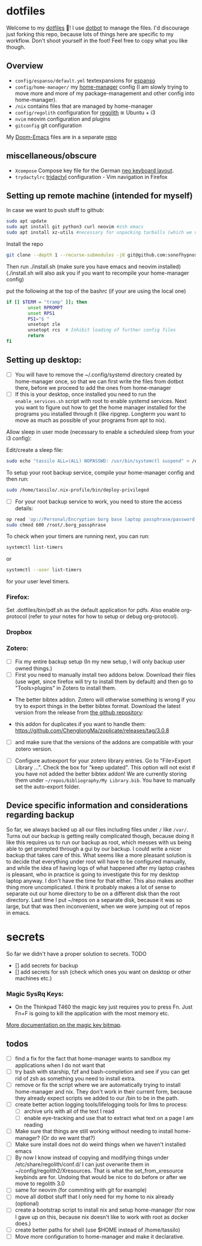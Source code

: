 # dotfiles
Welcome to my [dotfiles](https://wiki.archlinux.org/title/Dotfiles) 👋! I use [dotbot](https://github.com/anishathalye/dotbot) to manage the files. 
I'd discourage just forking this repo, because lots of things here are specific to my workflow. Don't shoot yourself in the foot! Feel free to copy what you like though.

## Overview

 - `config/espanso/default.yml` textexpansions for [espanso](https://espanso.org)
 - `config/home-manager/` my [home-manager](https://github.com/nix-community/home-manager) config (I am slowly trying to move more and more of my package-management and other config into home-manager). 
 - `/nix` contains files that are managed by home-manager
 - `config/regolith` configuration for [regolith](https://regolith-linux.org/) ≅ Ubuntu + i3
 - `nvim` neovim configuration and plugins
 - `gitconfig` git configuration

My [Doom-Emacs](https://github.com/hlissner/doom-emacs/blob/develop/docs/getting_started.org) files are in a separate [repo](https://github.com/sonofhypnos/emacs-config/)

## miscellaneous/obscure
 - `Xcompose` Compose key file for the German [neo keyboard layout](https://neo-layout.org/).
 - `trydactylrc` [tridactyl](https://github.com/tridactyl/tridactyl) configuration - Vim navigation in Firefox

## Setting up remote machine (intended for myself)

In case we want to push stuff to github:

``` bash
sudo apt update
sudo apt install git python3 curl neovim #zsh emacs
sudo apt install xz-utils #necessary for unpacking tarballs (which we need to install nix)
```

Install the repo
``` sh
git clone --depth 1 --recurse-submodules -j8 git@github.com:sonofhypnos/dotfiles.git ~/.dotfiles
```

Then run ./install.sh (make sure you have emacs and neovim installed)
(./install.sh will also ask you if you want to recompile your home-manager config)

put the following at the top of the bashrc (if your are using the local one)

``` bash
if [[ $TERM = "tramp" ]]; then
        unset RPROMPT
        unset RPS1
        PS1="$ "
        unsetopt zle
        unsetopt rcs  # Inhibit loading of further config files
        return
fi

```



## Setting up desktop:

- [ ] You will have to remove the ~/.config/systemd directory created by home-manager once, so that we can first write the files from dotbot there, before we proceed to add the ones from home-manager
- [ ] If this is your desktop, once installed you need to run the `enable_services.sh` script with root to enable systemd services. Next you want to figure out how to get the home manager installed for the programs you installed through it (like ripgrep. Longterm you want to move as much as possible of your programs from apt to nix).

Allow sleep in user mode (necessary to enable a scheduled sleep from your i3 config):

Edit/create a sleep file:
``` sh
sudo echo "tassilo ALL=(ALL) NOPASSWD: /usr/bin/systemctl suspend" > /etc/sudoers.d/sleep
```

To setup your root backup service, compile your home-manager config and then run:

``` bash
sudo /home/tassilo/.nix-profile/bin/deploy-privileged
```

- [ ] For your root backup service to work, you need to store the access details:

``` sh
op read 'op://Personal/Encryption borg base laptop passphrase/password' | sudo tee /root/.borg_passphrase > /dev/null
sudo chmod 600 /root/.borg_passphrase
```

To check when your timers are running next, you can run:


``` bash
systemctl list-timers
```
or 

``` bash
systemctl --user list-timers
```
for your user level timers.

### Firefox:

Set .dotfiles/bin/pdf.sh as the default application for pdfs.
Also enable org-protocol (refer to your notes for how to setup or debug org-protocol).

### Dropbox

### Zotero:

- [ ] Fix my entire backup setup (In my new setup, I will only backup user owned things.)
- [ ] First you need to manually install two addons below. Download their files (use wget, since firefox will try to install them by default) and then go to "Tools>plugins" in Zotero to install them. 
 - The better bibtex addon. Zotero will otherwise something is wrong if you try to export things in the better bibtex format. 
    Download the latest version from the release from [the github repository](https://github.com/retorquere/zotero-better-bibtex):

  - this addon for duplicates if you want to handle them: https://github.com/ChenglongMa/zoplicate/releases/tag/3.0.8 
- [ ] and make sure that the versions of the addons are compatible with your zotero version. 

- [ ] Configure autoexport for your zotero library entries. Go to "File>Export Library ...". Check the box for "keep updated". This option will not exist if you have not added the better bibtex addon! We are currently storing them under `~/repos/bibliography/My Library.bib`. You have to manually set the auto-export folder.

## Device specific information and considerations regarding backup
So far, we always backed up all our files including files under `/` like `/var/`. Turns out our backup is getting really complicated though, because doing it like this requires us to run our backup as root, which messes with us being able to get prompted through a gui by our backup. I could write a nicer backup that takes care of this. What seems like a more pleasant solution is to decide that everything under root will have to be configured manually, and while the idea of having logs of what happened after my laptop crashes is pleasant, who in practice is going to investigate this for my desktop laptop anyway. I don't have the time for that either.
This also makes another thing more uncomplicated. I think it probably makes a lot of sense to separate out our home directory to be on a different disk than the root directory. Last time I put ~/repos on a separate disk, because it was so large, but that was then inconvenient, when we were jumping out of repos in emacs.

# secrets
So far we didn't have a proper solution to secrets.
TODO
- [] add secrets for backup 
- [] add secrets for ssh (check which ones you want on desktop or other machines etc.)
 


### Magic SysRq Keys:
- On the Thinkpad T460 the magic key just requires you to press Fn. Just Fn+F is going to kill the application with the most memory etc.

[More documentation on the magic key bitmap](https://docs.kernel.org/admin-guide/sysrq.html).

## todos
- [ ] find a fix for the fact that home-manager wants to sandbox my applications when I do not want that
- [ ] try bash with starship, fzf and bash-completion and see if you can get rid of zsh as something you need to install extra.
- [ ] remove or fix the script where we are automatically trying to install home-manager and nix. They don't work in their current form, because they already expect scripts we added to our /bin to be in the path.
- [ ] create better action logging tools/lifelogging tools for llms to process:
  - [ ] archive urls with all of the text I read
  - [ ] enable eye-tracking and use that to extract what text on a page I am reading
- [ ] Make sure that things are still working without needing to install home-manager? (Or do we want that?)
- [ ] Make sure install does not do weird things when we haven't installed emacs
- [ ] By now I know instead of copying and modifying things under /etc/share/regolith/conf.d/ I can just overwrite them in ~/config/regolith2/Xresources. That is what the set_from_xresource keybinds are for. Undoing that would be nice to do before or after we move to regolith 3.0
- [ ] same for neovim (for commiting with git for example)
- [ ] move all dotbot stuff that I only need for my home to nix already (optional)
- [ ] create a bootstrap script to install nix and setup home-manager (for now I gave up on this, because nix doesn't like to work with root as docker does.)
- [ ] create better paths for shell (use $HOME instead of /home/tassilo) 
- [ ] Move more configuration to home-manager and make it declarative.

